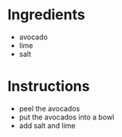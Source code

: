 # Ingredients
- avocado
- lime
- salt
# Instructions
- peel the avocados
- put the avocados into a bowl
- add salt and lime
